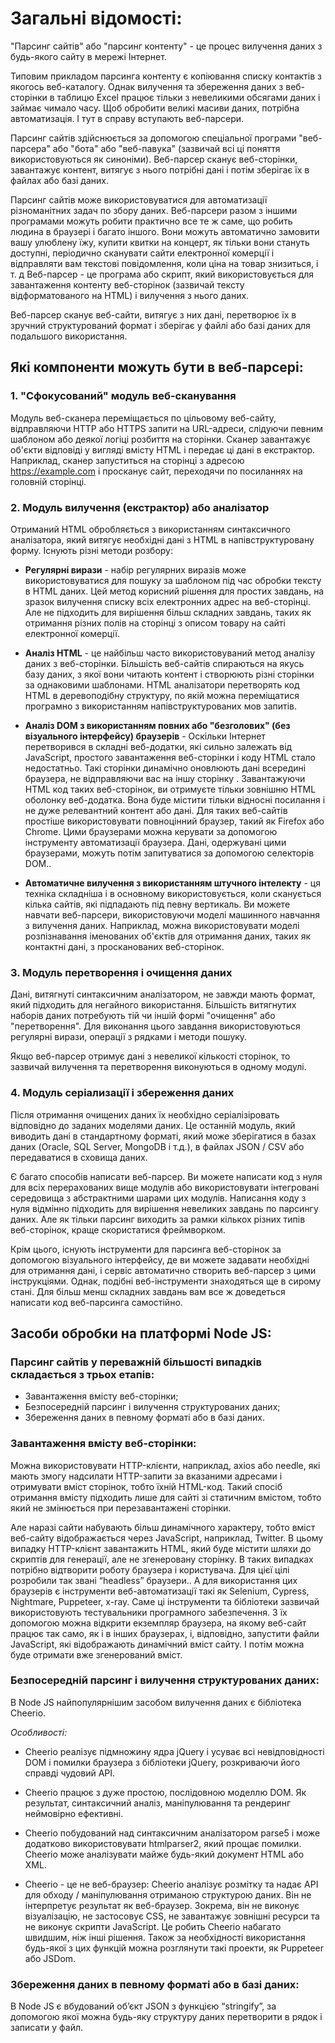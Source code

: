 # Загальні відомості:
"Парсинг сайтів" або "парсинг контенту" - це процес вилучення даних з будь-якого сайту в мережі Інтернет.

Типовим прикладом парсинга контенту є копіювання списку контактів з якогось веб-каталогу. Однак вилучення та збереження даних з веб-сторінки в таблицю Excel працює тільки з невеликими обсягами даних і займає чимало часу. Щоб обробити великі масиви даних, потрібна автоматизація. І тут в справу вступають веб-парсери.

Парсинг сайтів здійснюється за допомогою спеціальної програми "веб-парсера" або "бота" або "веб-павука" (зазвичай всі ці поняття використовуються як синоніми). Веб-парсер сканує веб-сторінки, завантажує контент, витягує з нього потрібні дані і потім зберігає їх в файлах або базі даних.

Парсинг сайтів може використовуватися для автоматизації різноманітних задач по збору даних. Веб-парсери разом з іншими програмами можуть робити практично все те ж саме, що робить людина в браузері і багато іншого. Вони можуть автоматично замовити вашу улюблену їжу, купити квитки на концерт, як тільки вони стануть доступні, періодично сканувати сайти електронної комерції і відправляти вам текстові повідомлення, коли ціна на товар знизиться, і т. д
Веб-парсер - це програма або скрипт, який використовується для завантаження контенту веб-сторінок (зазвичай тексту відформатованого на HTML) і вилучення з нього даних.

Веб-парсер сканує веб-сайти, витягує з них дані, перетворює їх в зручний структурований формат і зберігає у файлі або базі даних для подальшого використання.
## Які компоненти можуть бути в веб-парсері:

### 1. "Сфокусований" модуль веб-сканування

Модуль веб-сканера переміщається по цільовому веб-сайту, відправляючи HTTP або HTTPS запити на URL-адреси, слідуючи певним шаблоном або деякої логіці розбиття на сторінки. Сканер завантажує об'єкти відповіді у вигляді вмісту HTML і передає ці дані в екстрактор. Наприклад, сканер запуститься на сторінці з адресою https://example.com і просканує сайт, переходячи по посиланнях на головній сторінці.

### 2. Модуль вилучення (екстрактор) або аналізатор

Отриманий HTML обробляється з використанням синтаксичного аналізатора, який витягує необхідні дані з HTML в напівструктуровану форму. Існують різні методи розбору:

- **Регулярні вирази** - набір регулярних виразів може використовуватися для пошуку за шаблоном під час обробки тексту в HTML даних. Цей метод корисний рішення для простих завдань, на зразок вилучення списку всіх електронних адрес на веб-сторінці. Але не підходить для вирішення більш складних завдань, таких як отримання різних полів на сторінці з описом товару на сайті електронної комерції. 

- **Аналіз HTML** - це найбільш часто використовуваний метод аналізу даних з веб-сторінки. Більшість веб-сайтів спираються на якусь базу даних, з якої вони читають контент і створюють різні сторінки за однаковими шаблонами. HTML аналізатори перетворять код HTML в деревоподібну структуру, по якій можна переміщатися програмно з використанням напівструктурованих мов запитів.

- **Аналіз DOM з використанням повних або "безголових" (без візуального інтерфейсу) браузерів** - Оскільки Інтернет перетворився в складні веб-додатки, які сильно залежать від JavaScript, простого завантаження веб-сторінки і коду HTML стало недостатньо. Такі сторінки динамічно оновлюють дані всередині браузера, не відправляючи вас на іншу сторінку . Завантажуючи HTML код таких веб-сторінок, ви отримуєте тільки зовнішню HTML оболонку веб-додатка. Вона буде містити тільки відносні посилання і не дуже релевантний контент або дані. Для таких веб-сайтів простіше використовувати повноцінний браузер, такий як Firefox або Chrome. Цими браузерами можна керувати за допомогою інструменту автоматизації браузера.
Дані, одержувані цими браузерами, можуть потім запитуватися за допомогою селекторів DOM..

- **Автоматичне вилучення з використанням штучного інтелекту** - ця техніка складніша і в основному використовується, коли сканується кілька сайтів, які підпадають під певну вертикаль. Ви можете навчати веб-парсери, використовуючи моделі машинного навчання з вилучення даних. Наприклад, можна використовувати моделі розпізнавання іменованих об'єктів для отримання даних, таких як контактні дані, з просканованих веб-сторінок.

### 3. Модуль перетворення і очищення даних

Дані, витягнуті синтаксичним аналізатором, не завжди мають формат, який підходить для негайного використання. Більшість витягнутих наборів даних потребують тій чи іншій формі "очищення" або "перетворення". Для виконання цього завдання використовуються регулярні вирази, операції з рядками і методи пошуку.

Якщо веб-парсер отримує дані з невеликої кількості сторінок, то зазвичай вилучення та перетворення виконуються в одному модулі.

### 4. Модуль серіализації і збереження даних

Після отримання очищених даних їх необхідно серіалізіровать відповідно до заданих моделями даних. Це останній модуль, який виводить дані в стандартному форматі, який може зберігатися в базах даних (Oracle, SQL Server, MongoDB і т.д.), в файлах JSON / CSV або передаватися в сховища даних.

Є багато способів написати веб-парсер. Ви можете написати код з нуля для всіх перерахованих вище модулів або використовувати інтегровані середовища з абстрактними шарами цих модулів. Написання коду з нуля відмінно підходить для вирішення невеликих завдань по парсингу даних. Але як тільки парсинг виходить за рамки кількох різних типів веб-сторінок, краще скористатися фреймворком.

Крім цього, існують інструменти для парсинга веб-сторінок за допомогою візуального інтерфейсу, де ви можете задавати необхідні для отримання дані, і сервіс автоматично створить веб-парсер з цими інструкціями. Однак, подібні веб-інструменти знаходяться ще в сирому стані. Для більш менш складних завдань вам все ж доведеться написати код веб-парсинга самостійно.


## Засоби обробки на платформі Node JS:

### Парсинг сайтів у переважній більшості випадків складається з трьох етапів:
- Завантаження вмісту веб-сторінки;
- Безпосередній парсинг і вилучення структурованих даних;
- Збереження  даних в певному форматі або в базі даних.

### Завантаження вмісту веб-сторінки:

Можна використовувати HTTP-клієнти, наприклад, axios або needle, які мають змогу надсилати HTTP-запити за вказаними адресами і отримувати вміст сторінок, тобто їхній HTML-код. Такий спосіб отримання вмісту підходить лише для сайті зі статичним вмістом, тобто який не змінюється при перезавантажені сторінки.

Але наразі сайти набувають більш динамічного характеру, тобто вміст веб-сайту відображається через JavaScript, наприклад, Twitter. В цьому випадку HTTP-клієнт завантажить HTML, який буде містити шляхи до скриптів для генерації, але не згенеровану сторінку. В таких випадках потрібно відтворити роботу браузера і користувача. Для цієї цілі розробили так звані “headless” браузери..
А для використання цих браузерів є інструменти веб-автоматизації такі як Selenium, Cypress, Nightmare, Puppeteer, x-ray.
Саме ці інструменти та бібліотеки зазвичай використовують тестувальники програмного забезпечення. З їх допомогою можна відкрити екземпляр браузера, на якому веб-сайт працює так само, як і в інших браузерах, і, відповідно, запустити файли JavaScript, які відображають динамічний вміст сайту. І потім можна буде отримати вже згенерований вміст.

### Безпосередній парсинг і вилучення структурованих даних:

В Node JS найпопулярнішим засобом вилучення даних є бібліотека Cheerio.

*Особливості:*
- Cheerio реалізує підмножину ядра jQuery і усуває всі невідповідності DOM і помилки браузера з бібліотеки jQuery, розкриваючи його справді чудовий API.

- Cheerio працює з дуже простою, послідовною моделлю DOM. Як результат, синтаксичний аналіз, маніпулювання та рендеринг неймовірно ефективні.

- Cheerio побудований над синтаксичним аналізатором parse5 і може додатково використовувати htmlparser2, який прощає помилки. Cheerio може аналізувати майже будь-який документ HTML або XML.

- Cheerio - це не веб-браузер:
Cheerio аналізує розмітку та надає API для обходу / маніпулювання отриманою структурою даних. Він не інтерпретує результат як веб-браузер. Зокрема, він не виконує візуалізацію, не застосовує CSS, не завантажує зовнішні ресурси та не виконує скрипти JavaScript. Це робить Cheerio набагато швидшим, ніж інші рішення. 
Також за необхідності використання будь-якої з цих функцій можна розглянути такі проекти, як Puppeteer або JSDom.

### Збереження  даних в певному форматі або в базі даних:

В Node JS є вбудований об’єкт JSON з функцією “stringify”, за допомогою якої можна будь-яку структуру даних перетворити в рядок і записати у файл.
